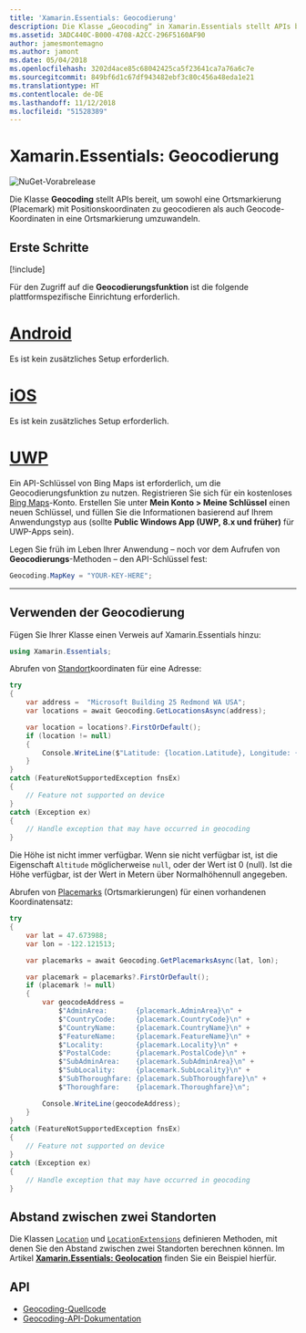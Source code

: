 ```yaml
---
title: 'Xamarin.Essentials: Geocodierung'
description: Die Klasse „Geocoding“ in Xamarin.Essentials stellt APIs bereit, um sowohl eine Ortsmarkierung (Placemark) mit Positionskoordinaten zu geocodieren als auch Geocode-Koordinaten in eine Ortsmarkierung umzuwandeln.
ms.assetid: 3ADC440C-B000-4708-A2CC-296F5160AF90
author: jamesmontemagno
ms.author: jamont
ms.date: 05/04/2018
ms.openlocfilehash: 3202d4ace85c68042425ca5f23641ca7a76a6c7e
ms.sourcegitcommit: 849bf6d1c67df943482ebf3c80c456a48eda1e21
ms.translationtype: HT
ms.contentlocale: de-DE
ms.lasthandoff: 11/12/2018
ms.locfileid: "51528389"
---
```

# <a name="xamarinessentials-geocoding"></a>Xamarin.Essentials: Geocodierung

![NuGet-Vorabrelease](~/media/shared/pre-release.png)

Die Klasse **Geocoding** stellt APIs bereit, um sowohl eine Ortsmarkierung (Placemark) mit Positionskoordinaten zu geocodieren als auch Geocode-Koordinaten in eine Ortsmarkierung umzuwandeln.

## <a name="get-started"></a>Erste Schritte

[!include[](~/essentials/includes/get-started.md)]

Für den Zugriff auf die **Geocodierungsfunktion** ist die folgende plattformspezifische Einrichtung erforderlich.

# <a name="androidtabandroid"></a>[Android](#tab/android)

Es ist kein zusätzliches Setup erforderlich.

# <a name="iostabios"></a>[iOS](#tab/ios)

Es ist kein zusätzliches Setup erforderlich.

# <a name="uwptabuwp"></a>[UWP](#tab/uwp)

Ein API-Schlüssel von Bing Maps ist erforderlich, um die Geocodierungsfunktion zu nutzen. Registrieren Sie sich für ein kostenloses [Bing Maps](https://www.bingmapsportal.com/)-Konto. Erstellen Sie unter **Mein Konto > Meine Schlüssel** einen neuen Schlüssel, und füllen Sie die Informationen basierend auf Ihrem Anwendungstyp aus (sollte **Public Windows App (UWP, 8.x und früher)** für UWP-Apps sein).

Legen Sie früh im Leben Ihrer Anwendung – noch vor dem Aufrufen von **Geocodierungs**-Methoden – den API-Schlüssel fest:

```csharp
Geocoding.MapKey = "YOUR-KEY-HERE";
```

-----

## <a name="using-geocoding"></a>Verwenden der Geocodierung

Fügen Sie Ihrer Klasse einen Verweis auf Xamarin.Essentials hinzu:

```csharp
using Xamarin.Essentials;
```

Abrufen von [Standort](xref:Xamarin.Essentials.Location)koordinaten für eine Adresse:

```csharp
try
{
    var address =  "Microsoft Building 25 Redmond WA USA";
    var locations = await Geocoding.GetLocationsAsync(address);

    var location = locations?.FirstOrDefault();
    if (location != null)
    {
        Console.WriteLine($"Latitude: {location.Latitude}, Longitude: {location.Longitude}, Altitude: {location.Altitude}");
    }
}
catch (FeatureNotSupportedException fnsEx)
{
    // Feature not supported on device
}
catch (Exception ex)
{
    // Handle exception that may have occurred in geocoding
}
```

Die Höhe ist nicht immer verfügbar. Wenn sie nicht verfügbar ist, ist die Eigenschaft `Altitude` möglicherweise `null`, oder der Wert ist 0 (null). Ist die Höhe verfügbar, ist der Wert in Metern über Normalhöhennull angegeben.

Abrufen von [Placemarks](xref:Xamarin.Essentials.Placemark) (Ortsmarkierungen) für einen vorhandenen Koordinatensatz:

```csharp
try
{
    var lat = 47.673988;
    var lon = -122.121513;

    var placemarks = await Geocoding.GetPlacemarksAsync(lat, lon);

    var placemark = placemarks?.FirstOrDefault();
    if (placemark != null)
    {
        var geocodeAddress =
            $"AdminArea:       {placemark.AdminArea}\n" +
            $"CountryCode:     {placemark.CountryCode}\n" +
            $"CountryName:     {placemark.CountryName}\n" +
            $"FeatureName:     {placemark.FeatureName}\n" +
            $"Locality:        {placemark.Locality}\n" +
            $"PostalCode:      {placemark.PostalCode}\n" +
            $"SubAdminArea:    {placemark.SubAdminArea}\n" +
            $"SubLocality:     {placemark.SubLocality}\n" +
            $"SubThoroughfare: {placemark.SubThoroughfare}\n" +
            $"Thoroughfare:    {placemark.Thoroughfare}\n";

        Console.WriteLine(geocodeAddress);
    }
}
catch (FeatureNotSupportedException fnsEx)
{
    // Feature not supported on device
}
catch (Exception ex)
{
    // Handle exception that may have occurred in geocoding
}
```

## <a name="distance-between-two-locations"></a>Abstand zwischen zwei Standorten

Die Klassen [`Location`](xref:Xamarin.Essentials.Location) und [`LocationExtensions`](xref:Xamarin.Essentials.LocationExtensions) definieren Methoden, mit denen Sie den Abstand zwischen zwei Standorten berechnen können. Im Artikel [**Xamarin.Essentials: Geolocation**](geolocation.md#calculate-distance) finden Sie ein Beispiel hierfür.

## <a name="api"></a>API

- [Geocoding-Quellcode](https://github.com/xamarin/Essentials/tree/master/Xamarin.Essentials/Geocoding)
- [Geocoding-API-Dokumentation](xref:Xamarin.Essentials.Geocoding)
